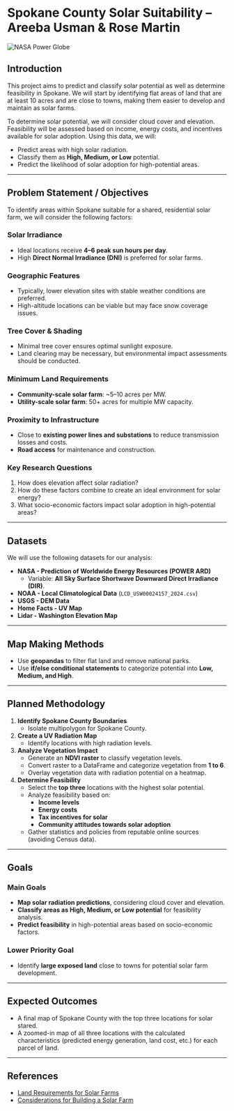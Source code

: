 # Spokane County Solar Suitability – Areeba Usman & Rose Martin  

![NASA Power Globe](power_globe.gif)

## Introduction  
This project aims to predict and classify solar potential as well as determine feasibility in Spokane. We will start by identifying flat areas of land that are at least 10 acres and are close to towns, making them easier to develop and maintain as solar farms.  

To determine solar potential, we will consider cloud cover and elevation. Feasibility will be assessed based on income, energy costs, and incentives available for solar adoption. Using this data, we will:  
- Predict areas with high solar radiation.  
- Classify them as **High, Medium, or Low** potential.  
- Predict the likelihood of solar adoption for high-potential areas.  

---

## Problem Statement / Objectives  
To identify areas within Spokane suitable for a shared, residential solar farm, we will consider the following factors:  

### **Solar Irradiance**  
- Ideal locations receive **4–6 peak sun hours per day**.  
- High **Direct Normal Irradiance (DNI)** is preferred for solar farms.  

### **Geographic Features**  
- Typically, lower elevation sites with stable weather conditions are preferred.  
- High-altitude locations can be viable but may face snow coverage issues.  

### **Tree Cover & Shading**  
- Minimal tree cover ensures optimal sunlight exposure.  
- Land clearing may be necessary, but environmental impact assessments should be conducted.  

### **Minimum Land Requirements**  
- **Community-scale solar farm**: ~5–10 acres per MW.  
- **Utility-scale solar farm**: 50+ acres for multiple MW capacity.  

### **Proximity to Infrastructure**  
- Close to **existing power lines and substations** to reduce transmission losses and costs.  
- **Road access** for maintenance and construction.  

### **Key Research Questions**  
1. How does elevation affect solar radiation?  
2. How do these factors combine to create an ideal environment for solar energy?  
3. What socio-economic factors impact solar adoption in high-potential areas?  

---

## Datasets  
We will use the following datasets for our analysis:  

- **NASA - Prediction of Worldwide Energy Resources (POWER ARD)**  
  - Variable: **All Sky Surface Shortwave Downward Direct Irradiance (DIR)**.  
- **NOAA - Local Climatological Data** (`LCD_USW00024157_2024.csv`)  
- **USGS - DEM Data**  
- **Home Facts - UV Map**  
- **Lidar - Washington Elevation Map**  

---

## Map Making Methods  
- Use **geopandas** to filter flat land and remove national parks.  
- Use **if/else conditional statements** to categorize potential into **Low, Medium, and High**.  

---

## Planned Methodology  
1. **Identify Spokane County Boundaries**  
   - Isolate multipolygon for Spokane County.  
2. **Create a UV Radiation Map**  
   - Identify locations with high radiation levels.  
3. **Analyze Vegetation Impact**  
   - Generate an **NDVI raster** to classify vegetation levels.  
   - Convert raster to a DataFrame and categorize vegetation from **1 to 6**.  
   - Overlay vegetation data with radiation potential on a heatmap.  
4. **Determine Feasibility**  
   - Select the **top three** locations with the highest solar potential.  
   - Analyze feasibility based on:  
     - **Income levels**  
     - **Energy costs**  
     - **Tax incentives for solar**  
     - **Community attitudes towards solar adoption**  
   - Gather statistics and policies from reputable online sources (avoiding Census data).  

---

## Goals  

### **Main Goals**  
- **Map solar radiation predictions**, considering cloud cover and elevation.  
- **Classify areas as High, Medium, or Low potential** for feasibility analysis.  
- **Predict feasibility** in high-potential areas based on socio-economic factors.  

### **Lower Priority Goal**  
- Identify **large exposed land** close to towns for potential solar farm development.  

---

## Expected Outcomes 
- A final map of Spokane County with the top three locations for solar stared.
- A zoomed-in map of all three locations with the calculated characteristics (predicted energy generation, land cost, etc.) for each parcel of land.


---

## References  
- [Land Requirements for Solar Farms](https://mysunshare.com/blog/land-requirement-for-solar-farm/#:~:text=solar%20farm%20development.-,Land%20size,revenue%20in%20the%20long%20run.)  
- [Considerations for Building a Solar Farm](https://greendealflow.com/considerations-when-building-a-solar-farm#:~:text=The%20first%20consideration%20is%20the,of%20peak%20sun%20per%20day.)  
